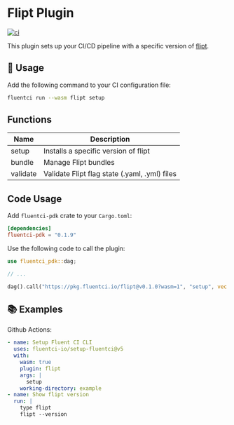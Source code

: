 # Flipt Plugin

[![ci](https://github.com/fluentci-io/flipt-plugin/actions/workflows/ci.yml/badge.svg)](https://github.com/fluentci-io/flipt-plugin/actions/workflows/ci.yml)

This plugin sets up your CI/CD pipeline with a specific version of [flipt](https://flipt.io).

## 🚀 Usage

Add the following command to your CI configuration file:

```bash
fluentci run --wasm flipt setup
```

## Functions

| Name     | Description                                   |
| -------- | --------------------------------------------- |
| setup    | Installs a specific version of flipt          |
| bundle   | Manage Flipt bundles                          |
| validate | Validate Flipt flag state (.yaml, .yml) files |

## Code Usage

Add `fluentci-pdk` crate to your `Cargo.toml`:

```toml
[dependencies]
fluentci-pdk = "0.1.9"
```

Use the following code to call the plugin:

```rust
use fluentci_pdk::dag;

// ...

dag().call("https://pkg.fluentci.io/flipt@v0.1.0?wasm=1", "setup", vec!["latest"])?;
```

## 📚 Examples

Github Actions:

```yaml
- name: Setup Fluent CI CLI
  uses: fluentci-io/setup-fluentci@v5
  with:
    wasm: true
    plugin: flipt
    args: |
      setup
    working-directory: example
- name: Show flipt version
  run: |
    type flipt
    flipt --version
```
